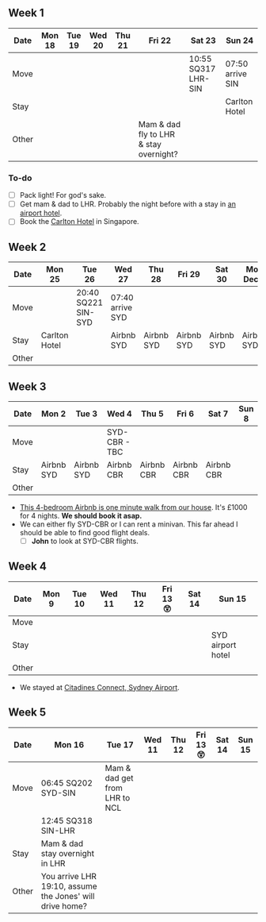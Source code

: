 ## Week 1

| Date  | Mon 18 | Tue 19 | Wed 20 | Thu 21 | Fri 22                                 | Sat 23              | Sun 24           |
| ----- | ------ | ------ | ------ | ------ | -------------------------------------- | ------------------- | ---------------- |
| Move  |        |        |        |        |                                        | 10:55 SQ317 LHR-SIN | 07:50 arrive SIN |
| Stay  |        |        |        |        |                                        |                     | Carlton Hotel    |
| Other |        |        |        |        | Mam & dad fly to LHR & stay overnight? |                     |                  |

### To-do

- [ ] Pack light! For god's sake.
- [ ] Get mam & dad to LHR. Probably the night before with a stay in [an airport hotel](https://www.heathrow.com/at-the-airport/lounges-hotels-spas/heathrow-hotels).
- [ ] Book the [Carlton Hotel](https://www.carltonhotel.sg/) in Singapore.

## Week 2

| Date  | Mon 25        | Tue 26              | Wed 27           | Thu 28     | Fri 29     | Sat 30     | Mon Dec 1  |
| ----- | ------------- | ------------------- | ---------------- | ---------- | ---------- | ---------- | ---------- |
| Move  |               | 20:40 SQ221 SIN-SYD | 07:40 arrive SYD |            |            |            |            |
| Stay  | Carlton Hotel |                     | Airbnb SYD       | Airbnb SYD | Airbnb SYD | Airbnb SYD | Airbnb SYD |
| Other |               |                     |                  |            |            |            |            |

## Week 3

| Date  | Mon 2      | Tue 3      | Wed 4         | Thu 5      | Fri 6      | Sat 7      | Sun 8 |
| ----- | ---------- | ---------- | ------------- | ---------- | ---------- | ---------- | ----- |
| Move  |            |            | SYD-CBR - TBC |            |            |            |       |
| Stay  | Airbnb SYD | Airbnb SYD | Airbnb CBR    | Airbnb CBR | Airbnb CBR | Airbnb CBR |       |
| Other |            |            |               |            |            |            |       |

- [This 4-bedroom Airbnb is one minute walk from our house](https://www.airbnb.com.au/rooms/29219095?check_in=2024-12-04&check_out=2024-12-08&guests=1&adults=5&s=67&unique_share_id=9ac3f978-4c7d-406e-87e5-d8b1fc7fc689). It's £1000 for 4 nights. **We should book it asap.**
- We can either fly SYD-CBR or I can rent a minivan. This far ahead I should be able to find good flight deals.
  - [ ] **John** to look at SYD-CBR flights.

## Week 4

| Date  | Mon 9 | Tue 10 | Wed 11 | Thu 12 | Fri 13 😲 | Sat 14 | Sun 15            |
| ----- | ----- | ------ | ------ | ------ | --------- | ------ | ----------------- |
| Move  |       |        |        |        |           |        |                   |
| Stay  |       |        |        |        |           |        | SYD airport hotel |
| Other |       |        |        |        |           |        |                   |

- We stayed at [Citadines Connect, Sydney Airport](http://www.citadines-connect-sydney-airport.connectotels.com).

## Week 5

| Date  | Mon 16                                                   | Tue 17                        | Wed 11 | Thu 12 | Fri 13 😲 | Sat 14 | Sun 15 |
| ----- | -------------------------------------------------------- | ----------------------------- | ------ | ------ | --------- | ------ | ------ |
| Move  | 06:45 SQ202 SYD-SIN                                      | Mam & dad get from LHR to NCL |        |        |           |        |        |
|       | 12:45 SQ318 SIN-LHR                                      |                               |        |        |           |        |        |
| Stay  | Mam & dad stay overnight in LHR                          |                               |        |        |           |        |        |
| Other | You arrive LHR 19:10, assume the Jones' will drive home? |                               |        |        |           |        |        |

